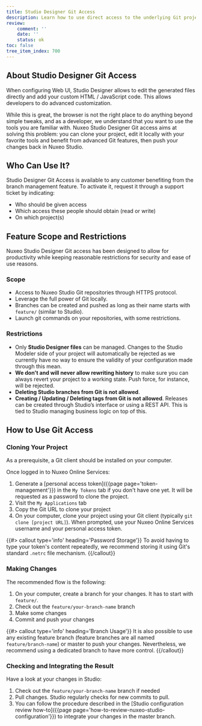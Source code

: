 ```yaml
---
title: Studio Designer Git Access
description: Learn how to use direct access to the underlying Git project for Studio Designer.
review:
    comment: ''
    date: ''
    status: ok
toc: false
tree_item_index: 700
---
```


## About Studio Designer Git Access
When configuring Web UI, Studio Designer allows to edit the generated files directly and add your custom HTML / JavaScript code. This allows developers to do advanced customization.

While this is great, the browser is not the right place to do anything beyond simple tweaks, and as a developer, we understand that you want to use the tools you are familiar with. Nuxeo Studio Designer Git access aims at solving this problem: you can clone your project, edit it locally with your favorite tools and benefit from advanced Git features, then push your changes back in Nuxeo Studio.

## Who Can Use It?

Studio Designer Git Access is available to any customer benefiting from the branch management feature.
To activate it, request it through a support ticket by indicating:
- Who should be given access
- Which access these people should obtain (read or write)
- On which project(s)

## Feature Scope and Restrictions

 Nuxeo Studio Designer Git access has been designed to allow for productivity while keeping reasonable restrictions for security and ease of use reasons.

### Scope

- Access to Nuxeo Studio Git repositories through HTTPS protocol.
- Leverage the full power of Git locally.
- Branches can be created and pushed as long as their name starts with `feature/` (similar to Studio).
- Launch git commands on your repositories, with some restrictions.

### Restrictions

- Only **Studio Designer files** can be managed. Changes to the Studio Modeler side of your project will automatically be rejected as we currently have no way to ensure the validity of your configuration made through this mean.
- **We don't and will never allow rewriting history** to make sure you can always revert your project to a working state. Push force, for instance, will be rejected.
- **Deleting Studio branches from Git is not allowed**.
- **Creating / Updating / Deleting tags from Git is not allowed**. Releases can be created through Studio’s interface or using a REST API. This is tied to Studio managing business logic on top of this.

## How to Use Git Access

### Cloning Your Project

As a prerequisite, a Git client should be installed on your computer.

Once logged in to Nuxeo Online Services:
1. Generate a [personal access token]({{page page='token-management'}}) in the `My Tokens` tab if you don't have one yet. It will be requested as a password to clone the project.
1. Visit the `My Applications` tab
1. Copy the Git URL to clone your project
1. On your computer, clone your project using your Git client (typically `git clone [project URL]`). When prompted, use your Nuxeo Online Services username and your personal access token.

{{#> callout type='info' heading='Password Storage'}}
To avoid having to type your token's content repeatedly, we recommend storing it using Git's standard `.netrc` file mechanism.
{{/callout}}

### Making Changes
The recommended flow is the following:

1. On your computer, create a branch for your changes. It has to start with `feature/`.
1. Check out the `feature/your-branch-name` branch
1. Make some changes
1. Commit and push your changes

{{#> callout type='info' heading='Branch Usage'}}
It is also possible to use any existing feature branch (feature branches are all named `feature/branch-name`) or master to push your changes. Nevertheless, we recommend using a dedicated branch to have more control.
{{/callout}}

### Checking and Integrating the Result
Have a look at your changes in Studio:

1. Check out the `feature/your-branch-name` branch if needed
1. Pull changes.
    Studio regularly checks for new commits to pull.
1. You can follow the procedure described in the [Studio configuration review how-to]({{page page='how-to-review-nuxeo-studio-configuration'}}) to integrate your changes in the master branch.
